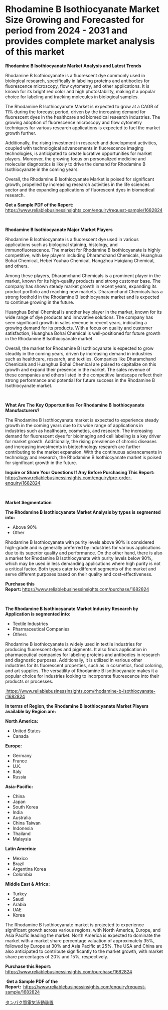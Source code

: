 <p><h1>Rhodamine B Isothiocyanate Market Size Growing and Forecasted for period from 2024 - 2031 and provides complete market analysis of this market</h1></p><p><strong>Rhodamine B Isothiocyanate Market Analysis and Latest Trends</strong></p>
<p><p>Rhodamine B Isothiocyanate is a fluorescent dye commonly used in biological research, specifically in labeling proteins and antibodies for fluorescence microscopy, flow cytometry, and other applications. It is known for its bright red color and high photostability, making it a popular choice for labeling and tracking molecules in biological samples.</p><p>The Rhodamine B Isothiocyanate Market is expected to grow at a CAGR of 11% during the forecast period, driven by the increasing demand for fluorescent dyes in the healthcare and biomedical research industries. The growing adoption of fluorescence microscopy and flow cytometry techniques for various research applications is expected to fuel the market growth further.</p><p>Additionally, the rising investment in research and development activities, coupled with technological advancements in fluorescence imaging technologies, is anticipated to create lucrative opportunities for market players. Moreover, the growing focus on personalized medicine and molecular diagnostics is likely to drive the demand for Rhodamine B Isothiocyanate in the coming years.</p><p>Overall, the Rhodamine B Isothiocyanate Market is poised for significant growth, propelled by increasing research activities in the life sciences sector and the expanding applications of fluorescent dyes in biomedical research.</p></p>
<p><strong>Get a Sample PDF of the Report:&nbsp;</strong> <a href="https://www.reliablebusinessinsights.com/enquiry/request-sample/1682824">https://www.reliablebusinessinsights.com/enquiry/request-sample/1682824</a></p>
<p>&nbsp;</p>
<p><strong>Rhodamine B Isothiocyanate Major Market Players</strong></p>
<p><p>Rhodamine B Isothiocyanate is a fluorescent dye used in various applications such as biological staining, histology, and immunofluorescence. The market for Rhodamine B Isothiocyanate is highly competitive, with key players including Dharamchand Chemicals, Huanghua Bohai Chemical, Hebei Youhao Chemical, Hangzhou Haiqiang Chemical, and others.</p><p>Among these players, Dharamchand Chemicals is a prominent player in the market, known for its high-quality products and strong customer base. The company has shown steady market growth in recent years, expanding its product portfolio and reaching new markets. Dharamchand Chemicals has a strong foothold in the Rhodamine B Isothiocyanate market and is expected to continue growing in the future.</p><p>Huanghua Bohai Chemical is another key player in the market, known for its wide range of dye products and innovative solutions. The company has seen significant growth in sales revenue in recent years, indicating a growing demand for its products. With a focus on quality and customer satisfaction, Huanghua Bohai Chemical is well-positioned for future growth in the Rhodamine B Isothiocyanate market.</p><p>Overall, the market for Rhodamine B Isothiocyanate is expected to grow steadily in the coming years, driven by increasing demand in industries such as healthcare, research, and textiles. Companies like Dharamchand Chemicals and Huanghua Bohai Chemical are poised to capitalize on this growth and expand their presence in the market. The sales revenue of these companies and others listed in the competitive landscape reflect their strong performance and potential for future success in the Rhodamine B Isothiocyanate market.</p></p>
<p>&nbsp;</p>
<p><strong>What Are The Key Opportunities For Rhodamine B Isothiocyanate Manufacturers?</strong></p>
<p><p>The Rhodamine B Isothiocyanate market is expected to experience steady growth in the coming years due to its wide range of applications in industries such as healthcare, cosmetics, and research. The increasing demand for fluorescent dyes for bioimaging and cell labeling is a key driver for market growth. Additionally, the rising prevalence of chronic diseases and increasing investments in biotechnology research are further contributing to the market expansion. With the continuous advancements in technology and research, the Rhodamine B Isothiocyanate market is poised for significant growth in the future.</p></p>
<p><strong>Inquire or Share Your Questions If Any Before Purchasing This Report:</strong> <a href="https://www.reliablebusinessinsights.com/enquiry/pre-order-enquiry/1682824">https://www.reliablebusinessinsights.com/enquiry/pre-order-enquiry/1682824</a></p>
<p>&nbsp;</p>
<p><strong>Market Segmentation</strong></p>
<p><strong>The Rhodamine B Isothiocyanate Market Analysis by types is segmented into:</strong></p>
<p><ul><li>Above 90%</li><li>Other</li></ul></p>
<p><p>Rhodamine B Isothiocyanate with purity levels above 90% is considered high-grade and is generally preferred by industries for various applications due to its superior quality and performance. On the other hand, there is also a market for Rhodamine B Isothiocyanate with purity levels below 90%, which may be used in less demanding applications where high purity is not a critical factor. Both types cater to different segments of the market and serve different purposes based on their quality and cost-effectiveness.</p></p>
<p><strong>Purchase this Report:&nbsp;</strong><a href="https://www.reliablebusinessinsights.com/purchase/1682824">https://www.reliablebusinessinsights.com/purchase/1682824</a></p>
<p>&nbsp;</p>
<p><strong>The Rhodamine B Isothiocyanate Market Industry Research by Application is segmented into:</strong></p>
<p><ul><li>Textile Industries</li><li>Pharmaceutical Companies</li><li>Others</li></ul></p>
<p><p>Rhodamine B isothiocyanate is widely used in textile industries for producing fluorescent dyes and pigments. It also finds application in pharmaceutical companies for labeling proteins and antibodies in research and diagnostic purposes. Additionally, it is utilized in various other industries for its fluorescent properties, such as in cosmetics, food coloring, and art supplies. The versatility of Rhodamine B isothiocyanate makes it a popular choice for industries looking to incorporate fluorescence into their products or processes.</p></p>
<p><a href="https://www.reliablebusinessinsights.com/rhodamine-b-isothiocyanate-r1682824">&nbsp;https://www.reliablebusinessinsights.com/rhodamine-b-isothiocyanate-r1682824</a></p>
<p><strong>In terms of Region, the Rhodamine B Isothiocyanate Market Players available by Region are:</strong></p>
<p>
    <p> <strong> North America: </strong>
        <ul>
            <li>United States</li>
            <li>Canada</li>
        </ul>
        </p> 
    <p> <strong> Europe: </strong>
        <ul>
            <li>Germany</li>
            <li>France</li>
            <li>U.K.</li>
            <li>Italy</li>
            <li>Russia</li>
        </ul>
        </p> 
    <p> <strong> Asia-Pacific: </strong>
        <ul>
            <li>China</li>
            <li>Japan</li>
            <li>South Korea</li>
            <li>India</li>
            <li>Australia</li>
            <li>China Taiwan</li>
            <li>Indonesia</li>
            <li>Thailand</li>
            <li>Malaysia</li>
        </ul>
        </p> 
    <p> <strong> Latin America: </strong>
        <ul>
            <li>Mexico</li>
            <li>Brazil</li>
            <li>Argentina Korea</li>
            <li>Colombia</li>
        </ul>
        </p> 
    <p> <strong> Middle East & Africa: </strong>
        <ul>
            <li>Turkey</li>
            <li>Saudi</li>
            <li>Arabia</li>
            <li>UAE</li>
            <li>Korea</li>
        </ul>
    </p>
    </p>
<p><p>The Rhodamine B Isothiocyanate market is projected to experience significant growth across various regions, with North America, Europe, and Asia Pacific leading the market. North America is expected to dominate the market with a market share percentage valuation of approximately 35%, followed by Europe at 30% and Asia Pacific at 25%. The USA and China are also anticipated to contribute significantly to the market growth, with market share percentages of 20% and 15%, respectively.</p></p>
<p><strong>Purchase this Report: </strong><a href="https://www.reliablebusinessinsights.com/purchase/1682824">https://www.reliablebusinessinsights.com/purchase/1682824</a></p>
<p>&nbsp;<strong>Get a Sample PDF of the Report:&nbsp;&nbsp;</strong><a href="https://www.reliablebusinessinsights.com/enquiry/request-sample/1682824">https://www.reliablebusinessinsights.com/enquiry/request-sample/1682824</a></p>
<p><strong></strong></p>
<p><p><a href="https://github.com/xtkhtofdt934839/Market-Research-Report-List-3/blob/main/44181502450.md">タンパク質電気泳動装置</a></p></p>